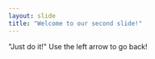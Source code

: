 ```yaml
---
layout: slide
title: "Welcome to our second slide!"
---
```

"Just do it!"
Use the left arrow to go back!
